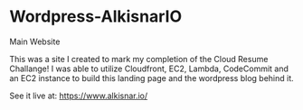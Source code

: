 # Wordpress-AlkisnarIO
Main Website

This was a site I created to mark my completion of the Cloud Resume Challange!
I was able to utilize Cloudfront, EC2, Lambda, CodeCommit and an EC2 instance to build this landing page and the wordpress blog behind it.

See it live at: https://www.alkisnar.io/
